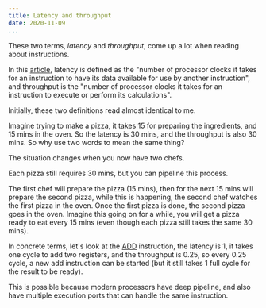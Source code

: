 ```yaml
---
title: Latency and throughput
date: 2020-11-09
...
```


These two terms, *latency* and *throughput*, come up a lot when reading about instructions.

In this [article](https://software.intel.com/content/www/us/en/develop/articles/measuring-instruction-latency-and-throughput.html), latency is defined as the "number of processor clocks it takes for an instruction to have its data available for use by another instruction", and throughput is the "number of processor clocks it takes for an instruction to execute or perform its calculations".

Initially, these two definitions read almost identical to me.

Imagine trying to make a pizza, it takes 15 for preparing the ingredients, and 15 mins in the oven. So the latency is 30 mins, and the throughput is also 30 mins. So why use two words to mean the same thing?

The situation changes when you now have two chefs.

Each pizza still requires 30 mins, but you can pipeline this process.

The first chef will prepare the pizza (15 mins), then for the next 15 mins will prepare the second pizza, while this is happening, the second chef watches the first pizza in the oven. Once the first pizza is done, the second pizza goes in the oven. Imagine this going on for a while, you will get a pizza ready to eat every 15 mins (even though each pizza still takes the same 30 mins).

In concrete terms, let's look at the [ADD](https://uops.info/html-instr/ADD_AL_I8.html#ICL) instruction, the latency is 1, it takes one cycle to add two registers, and the throughput is 0.25, so every 0.25 cycle, a new add instruction can be started (but it still takes 1 full cycle for the result to be ready).

This is possible because modern processors have deep pipeline, and also have multiple execution ports that can handle the same instruction.

